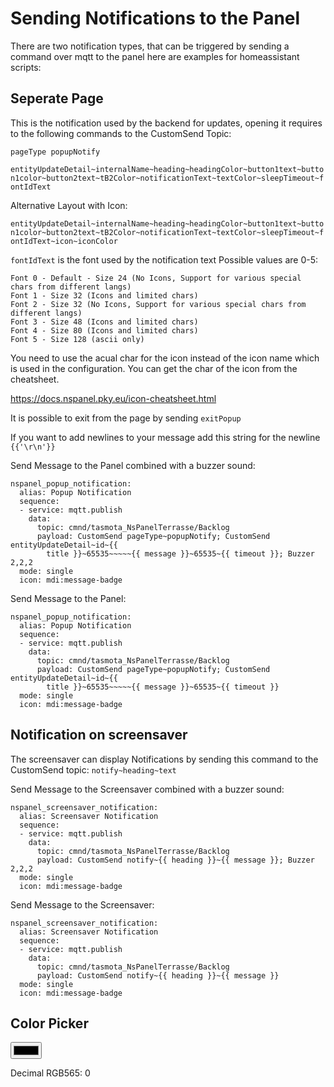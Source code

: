 # Sending Notifications to the Panel

There are two notification types, that can be triggered by sending a command over mqtt to the panel here are examples for homeassistant scripts:

## Seperate Page

This is the notification used by the backend for updates, opening it requires to the following commands to the CustomSend Topic:
   
`pageType popupNotify`
   
`entityUpdateDetail~internalName~heading~headingColor~button1text~button1color~button2text~tB2Color~notificationText~textColor~sleepTimeout~fontIdText`

Alternative Layout with Icon:

`entityUpdateDetail~internalName~heading~headingColor~button1text~button1color~button2text~tB2Color~notificationText~textColor~sleepTimeout~fontIdText~icon~iconColor`


`fontIdText` is the font used by the notification text
Possible values are 0-5:
```
Font 0 - Default - Size 24 (No Icons, Support for various special chars from different langs)
Font 1 - Size 32 (Icons and limited chars)
Font 2 - Size 32 (No Icons, Support for various special chars from different langs)
Font 3 - Size 48 (Icons and limited chars)
Font 4 - Size 80 (Icons and limited chars)
Font 5 - Size 128 (ascii only)
```

You need to use the acual char for the icon instead of the icon name which is used in the configuration. You can get the char of the icon from the cheatsheet.

https://docs.nspanel.pky.eu/icon-cheatsheet.html




It is possible to exit from the page by sending `exitPopup`
  
If you want to add newlines to your message add this string for the newline `{{'\r\n'}}`

Send Message to the Panel combined with a buzzer sound:
   
```
nspanel_popup_notification:
  alias: Popup Notification
  sequence:
  - service: mqtt.publish
    data:
      topic: cmnd/tasmota_NsPanelTerrasse/Backlog
      payload: CustomSend pageType~popupNotify; CustomSend entityUpdateDetail~id~{{
        title }}~65535~~~~~{{ message }}~65535~{{ timeout }}; Buzzer 2,2,2
  mode: single
  icon: mdi:message-badge
```

Send Message to the Panel:
   
```
nspanel_popup_notification:
  alias: Popup Notification
  sequence:
  - service: mqtt.publish
    data:
      topic: cmnd/tasmota_NsPanelTerrasse/Backlog
      payload: CustomSend pageType~popupNotify; CustomSend entityUpdateDetail~id~{{
        title }}~65535~~~~~{{ message }}~65535~{{ timeout }}
  mode: single
  icon: mdi:message-badge
```


## Notification on screensaver

The screensaver can display Notifications by sending this command to the CustomSend topic: `notify~heading~text`
   

Send Message to the Screensaver combined with a buzzer sound:
   
```
nspanel_screensaver_notification:
  alias: Screensaver Notification
  sequence:
  - service: mqtt.publish
    data:
      topic: cmnd/tasmota_NsPanelTerrasse/Backlog
      payload: CustomSend notify~{{ heading }}~{{ message }}; Buzzer 2,2,2
  mode: single
  icon: mdi:message-badge
```

Send Message to the Screensaver:
   
```
nspanel_screensaver_notification:
  alias: Screensaver Notification
  sequence:
  - service: mqtt.publish
    data:
      topic: cmnd/tasmota_NsPanelTerrasse/Backlog
      payload: CustomSend notify~{{ heading }}~{{ message }}
  mode: single
  icon: mdi:message-badge
```

## Color Picker
<input type="color" id="colorpicker" onchange="conv565()" value="#000000">

<p id="out">Decimal RGB565: 0</p>

<script>

function hexToRgb(hex) {
  var result = /^#?([a-f\d]{2})([a-f\d]{2})([a-f\d]{2})$/i.exec(hex);
  return result ? {
    red: parseInt(result[1], 16),
    green: parseInt(result[2], 16),
    blue: parseInt(result[3], 16)
  } : null;
}

function rgb_dec565(rgb) {
  return ((Math.floor(rgb.red / 255 * 31) << 11) | (Math.floor(rgb.green / 255 * 63) << 5) | (Math.floor(rgb.blue / 255 * 31)));
}

function conv565() {
  var x = document.getElementById("colorpicker").value;
  document.getElementById("out").innerHTML = "Decimal RGB565: " + rgb_dec565(hexToRgb(x));
}
</script>


